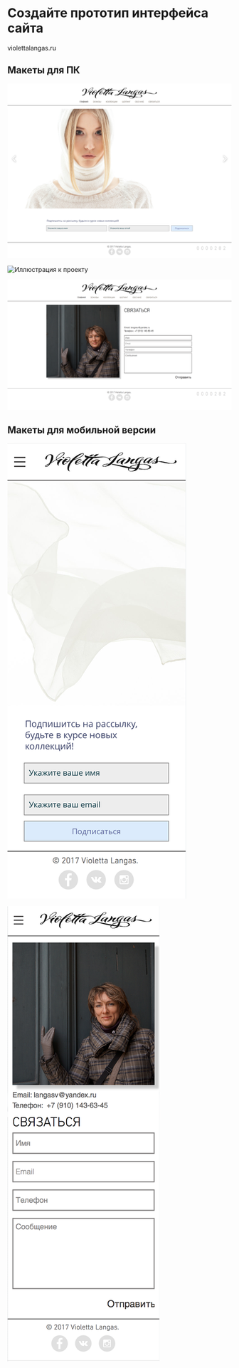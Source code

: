 <h1>Создайте прототип интерфейса сайта</h1>

violettalangas.ru

<h2>Макеты для ПК</h2>


![Иллюстрация к проекту](https://github.com/ctel-prj-mng/2-wireframe-130218-Bolzuka/blob/master/Главная.png)

![Иллюстрация к проекту](https://github.com/ctel-prj-mng/2-wireframe-130218-Bolzuka/blob/master/Коллекции.png)

![Иллюстрация к проекту](https://github.com/ctel-prj-mng/2-wireframe-130218-Bolzuka/blob/master/Связаться.png)


<h2>Макеты для мобильной версии</h2>


![Иллюстрация к проекту](https://github.com/ctel-prj-mng/2-wireframe-130218-Bolzuka/blob/master/M%20Главная.png)

![Иллюстрация к проекту](https://github.com/ctel-prj-mng/2-wireframe-130218-Bolzuka/blob/master/М%20Связаться.png)
